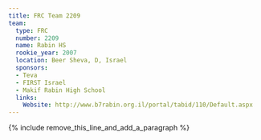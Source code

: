 ```yaml
---
title: FRC Team 2209
team:
  type: FRC
  number: 2209
  name: Rabin HS
  rookie_year: 2007
  location: Beer Sheva, D, Israel
  sponsors:
  - Teva
  - FIRST Israel
  - Makif Rabin High School
  links:
    Website: http://www.b7rabin.org.il/portal/tabid/110/Default.aspx
---
```


{% include remove_this_line_and_add_a_paragraph %}